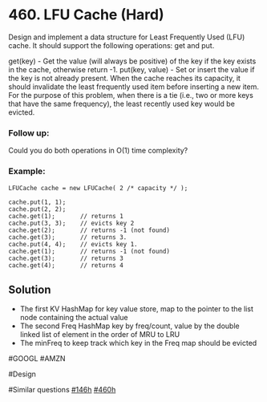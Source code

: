 # 460. LFU Cache (Hard)

Design and implement a data structure for Least Frequently Used (LFU) cache. It should support the following operations: get and put.

get(key) - Get the value (will always be positive) of the key if the key exists in the cache, otherwise return -1.
put(key, value) - Set or insert the value if the key is not already present. When the cache reaches its capacity, it should invalidate the least frequently used item before inserting a new item. For the purpose of this problem, when there is a tie (i.e., two or more keys that have the same frequency), the least recently used key would be evicted.

### Follow up:
Could you do both operations in O(1) time complexity?

### Example:
```
LFUCache cache = new LFUCache( 2 /* capacity */ );

cache.put(1, 1);
cache.put(2, 2);
cache.get(1);       // returns 1
cache.put(3, 3);    // evicts key 2
cache.get(2);       // returns -1 (not found)
cache.get(3);       // returns 3.
cache.put(4, 4);    // evicts key 1.
cache.get(1);       // returns -1 (not found)
cache.get(3);       // returns 3
cache.get(4);       // returns 4
```

## Solution
- The first KV HashMap for key value store, map to the pointer to the list node containing the actual value
- The second Freq HashMap key by freq/count, value by the double linked list of element in the order of MRU to LRU
- The minFreq to keep track which key in the Freq map should be evicted

#GOOGL #AMZN

#Design

#Similar questions [#146h](../p146h/README.md) [#460h](../p460h/README.md)
